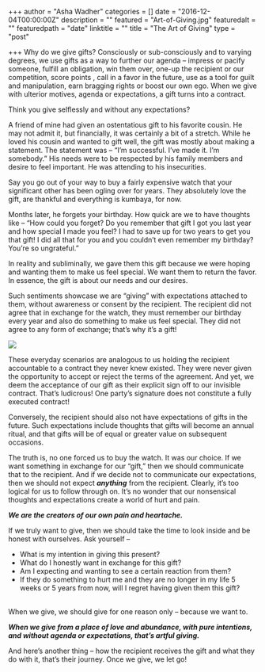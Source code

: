 +++
author = "Asha Wadher"
categories = []
date = "2016-12-04T00:00:00Z"
description = ""
featured = "Art-of-Giving.jpg"
featuredalt = ""
featuredpath = "date"
linktitle = ""
title = "The Art of Giving"
type = "post"

+++
Why do we give gifts? Consciously or sub-consciously and to varying degrees, we use gifts as a way to further our agenda – impress or pacify someone, fulfill an obligation, win them over, one-up the recipient or our competition, score points  , call in a favor in the future, use as a tool for guilt and manipulation, earn bragging rights or boost our own ego. When we give with ulterior motives, agenda or expectations, a gift turns into a contract.

Think you give selflessly and without any expectations?

A friend of mine had given an ostentatious gift to his favorite cousin. He may not admit it, but financially, it was certainly a bit of a stretch. While he loved his cousin and wanted to gift well, the gift was mostly about making a statement. The statement was – “I’m successful. I’ve made it. I’m somebody.” His needs were to be respected by his family members and desire to feel important. He was attending to his insecurities.

Say you go out of your way to buy a fairly expensive watch that your significant other has been ogling over for years. They absolutely love the gift, are thankful and everything is kumbaya, for now.

Months later, he forgets your birthday. How quick are we to have thoughts like – “How could you forget? Do you remember that gift I got you last year and how special I made you feel? I had to save up for two years to get you that gift! I did all that for you and you couldn’t even remember my birthday? You’re so ungrateful.”

In reality and subliminally, we gave them this gift because we were hoping and wanting them to make us feel special. We want them to return the favor. In
essence, the gift is about our needs and our desires.

Such sentiments showcase we are “giving” with expectations attached to them, without awareness or consent by the recipient. The recipient did not agree that in exchange for the watch, they must remember our birthday every year and also do something to make us feel special. They did not agree to any form of exchange; that’s why it’s a gift!

<img class="2x" src="/img/twiztedmyrtle/blog/sheldon-quote.jpg"/>


These everyday scenarios are analogous to us holding the recipient accountable
to a contract they never knew existed. They were never given the opportunity to
accept or reject the terms of the agreement. And yet, we deem the acceptance of
our gift as their explicit sign off to our invisible contract. That’s ludicrous! One party’s signature does not constitute a fully executed contract!

Conversely, the recipient should also not have expectations of gifts in the future. Such expectations include thoughts that gifts will become an annual ritual, and that gifts will be of equal or greater value on subsequent occasions.

The truth is, no one forced us to buy the watch. It was our choice. If we want something in exchange for our “gift,” then we should communicate that to the recipient. And if we decide not to communicate our expectations, then we should
not expect <strong><em>anything</em></strong> from the recipient. Clearly, it’s too logical for us to follow through on. It’s no wonder that our nonsensical thoughts and expectations create a world of hurt and pain.

<strong><em>We are the creators of our own pain and heartache.</em></strong>

<p style="margin-bottom:0;">If we truly want to give, then we should take the time to look inside and be honest with ourselves. Ask yourself –</p>
<ul>
  <li>What is my intention in giving this present?</li>
  <li>What do I honestly want in exchange for this gift?</li>
  <li>Am I expecting and wanting to see a certain reaction from them?</li>
  <li>If they do something to hurt me and they are no longer in my life 5 weeks or 5 years from now, will I regret having given them this gift?</li>
</ul>
<br>
When we give, we should give for one reason only – because we want to.

<strong><em>When we give from a place of love and abundance, with pure intentions, and without agenda or expectations, that’s artful giving.</em></strong>

And here’s another thing – how the recipient receives the gift and what they do with it, that’s their journey. Once we give, we let go!

<br>
